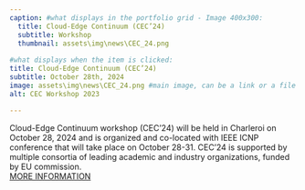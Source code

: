 ```yaml
---
caption: #what displays in the portfolio grid - Image 400x300:
  title: Cloud-Edge Continuum (CEC’24)
  subtitle: Workshop
  thumbnail: assets\img\news\CEC_24.png
  
#what displays when the item is clicked:
title: Cloud-Edge Continuum (CEC’24)
subtitle: October 28th, 2024
image: assets\img\news\CEC_24.png #main image, can be a link or a file in assets/img/portfolio
alt: CEC Workshop 2023

---
```

Cloud-Edge Continuum workshop (CEC’24) will be held in Charleroi on October 28, 2024 and is organized and co-located with IEEE ICNP conference that will take place on October 28-31. CEC’24 is supported by multiple consortia of leading academic and industry organizations, funded by EU commission. <br/>
<a href="https://cec24.github.io/" target="_blank">MORE INFORMATION</a>




